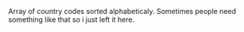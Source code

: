 Array of country codes sorted alphabeticaly.
Sometimes people need something like that so i just left it here.
